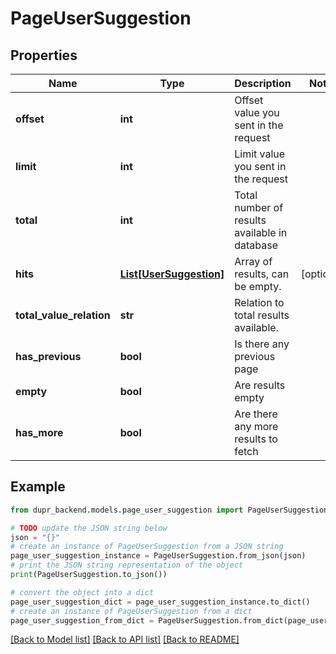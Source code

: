 # PageUserSuggestion


## Properties

Name | Type | Description | Notes
------------ | ------------- | ------------- | -------------
**offset** | **int** | Offset value you sent in the request | 
**limit** | **int** | Limit value you sent in the request | 
**total** | **int** | Total number of results available in database | 
**hits** | [**List[UserSuggestion]**](UserSuggestion.md) | Array of results, can be empty. | [optional] 
**total_value_relation** | **str** | Relation to total results available. | 
**has_previous** | **bool** | Is there any previous page | 
**empty** | **bool** | Are results empty | 
**has_more** | **bool** | Are there any more results to fetch | 

## Example

```python
from dupr_backend.models.page_user_suggestion import PageUserSuggestion

# TODO update the JSON string below
json = "{}"
# create an instance of PageUserSuggestion from a JSON string
page_user_suggestion_instance = PageUserSuggestion.from_json(json)
# print the JSON string representation of the object
print(PageUserSuggestion.to_json())

# convert the object into a dict
page_user_suggestion_dict = page_user_suggestion_instance.to_dict()
# create an instance of PageUserSuggestion from a dict
page_user_suggestion_from_dict = PageUserSuggestion.from_dict(page_user_suggestion_dict)
```
[[Back to Model list]](../README.md#documentation-for-models) [[Back to API list]](../README.md#documentation-for-api-endpoints) [[Back to README]](../README.md)


